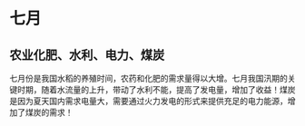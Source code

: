 # 七月

## 农业化肥、水利、电力、煤炭

七月份是我国水稻的养殖时间，农药和化肥的需求量得以大增。七月我国汛期的关键时期，随着水流量的上升，带动了水利不能，提高了发电量，增加了收益！煤炭是因为夏天国内需求电量大，需要通过火力发电的形式来提供充足的电力能源，增加了煤炭的需求！
